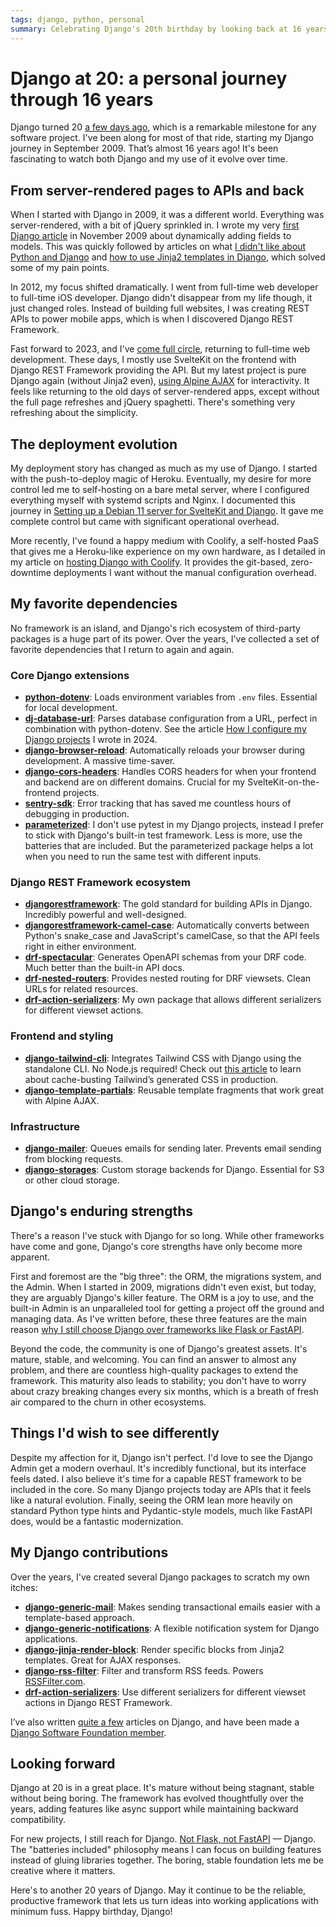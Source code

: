```yaml
---
tags: django, python, personal
summary: Celebrating Django's 20th birthday by looking back at 16 years of personal Django usage, how it evolved, favorite packages, and what I'd love to see in the future.
---
```


# Django at 20: a personal journey through 16 years

Django turned 20 [a few days ago](https://www.djangoproject.com/weblog/2025/jul/13/happy-20th-birthday-django/), which is a remarkable milestone for any software project. I've been along for most of that ride, starting my Django journey in September 2009. That’s almost 16 years ago! It's been fascinating to watch both Django and my use of it evolve over time.

## From server-rendered pages to APIs and back

When I started with Django in 2009, it was a different world. Everything was server-rendered, with a bit of jQuery sprinkled in. I wrote my very [first Django article](/articles/2009/how-dynamically-add-fields-django-model/) in November 2009 about dynamically adding fields to models. This was quickly followed by articles on what [I didn't like about Python and Django](/articles/2009/things-i-hate-about-python-and-django/) and [how to use Jinja2 templates in Django](/articles/2009/using-jinja/), which solved some of my pain points.

In 2012, my focus shifted dramatically. I went from full-time web developer to full-time iOS developer. Django didn't disappear from my life though, it just changed roles. Instead of building full websites, I was creating REST APIs to power mobile apps, which is when I discovered Django REST Framework.

Fast forward to 2023, and I've [come full circle](/articles/2025/thoughts-on-apple/), returning to full-time web development. These days, I mostly use SvelteKit on the frontend with Django REST Framework providing the API. But my latest project is pure Django again (without Jinja2 even), [using Alpine AJAX](/articles/2025/alpine-ajax-django/) for interactivity. It feels like returning to the old days of server-rendered apps, except without the full page refreshes and jQuery spaghetti. There's something very refreshing about the simplicity.

## The deployment evolution

My deployment story has changed as much as my use of Django. I started with the push-to-deploy magic of Heroku. Eventually, my desire for more control led me to self-hosting on a bare metal server, where I configured everything myself with systemd scripts and Nginx. I documented this journey in [Setting up a Debian 11 server for SvelteKit and Django](/articles/2023/setting-up-debian-11/). It gave me complete control but came with significant operational overhead.

More recently, I've found a happy medium with Coolify, a self-hosted PaaS that gives me a Heroku-like experience on my own hardware, as I detailed in my article on [hosting Django with Coolify](/articles/2025/coolify-django/). It provides the git-based, zero-downtime deployments I want without the manual configuration overhead.

## My favorite dependencies

No framework is an island, and Django's rich ecosystem of third-party packages is a huge part of its power. Over the years, I've collected a set of favorite dependencies that I return to again and again.

### Core Django extensions

- [**python-dotenv**](https://pypi.org/project/python-dotenv/): Loads environment variables from `.env` files. Essential for local development.
- [**dj-database-url**](https://pypi.org/project/dj-database-url/): Parses database configuration from a URL, perfect in combination with python-dotenv. See the article [How I configure my Django projects](/articles/2024/django-settings/) I wrote in 2024.
- [**django-browser-reload**](https://pypi.org/project/django-browser-reload/): Automatically reloads your browser during development. A massive time-saver.
- [**django-cors-headers**](https://pypi.org/project/django-cors-headers/): Handles CORS headers for when your frontend and backend are on different domains. Crucial for my SvelteKit-on-the-frontend projects.
- [**sentry-sdk**](https://pypi.org/project/sentry-sdk/): Error tracking that has saved me countless hours of debugging in production.
- [**parameterized**](https://pypi.org/project/parameterized/): I don't use pytest in my Django projects, instead I prefer to stick with Django's built-in test framework. Less is more, use the batteries that are included. But the parameterized package helps a lot when you need to run the same test with different inputs.

### Django REST Framework ecosystem

- [**djangorestframework**](https://pypi.org/project/djangorestframework/): The gold standard for building APIs in Django. Incredibly powerful and well-designed.
- [**djangorestframework-camel-case**](https://pypi.org/project/djangorestframework-camel-case/): Automatically converts between Python's snake_case and JavaScript's camelCase, so that the API feels right in either environment.
- [**drf-spectacular**](https://pypi.org/project/drf-spectacular/): Generates OpenAPI schemas from your DRF code. Much better than the built-in API docs.
- [**drf-nested-routers**](https://pypi.org/project/drf-nested-routers/): Provides nested routing for DRF viewsets. Clean URLs for related resources.
- [**drf-action-serializers**](https://pypi.org/project/drf-action-serializers/): My own package that allows different serializers for different viewset actions.

### Frontend and styling

- [**django-tailwind-cli**](https://pypi.org/project/django-tailwind-cli/): Integrates Tailwind CSS with Django using the standalone CLI. No Node.js required! Check out [this article](/articles/2025/django-tailwind-production/) to learn about cache-busting Tailwind’s generated CSS in production.
- [**django-template-partials**](https://pypi.org/project/django-template-partials/): Reusable template fragments that work great with Alpine AJAX.

### Infrastructure

- [**django-mailer**](https://pypi.org/project/django-mailer/): Queues emails for sending later. Prevents email sending from blocking requests.
- [**django-storages**](https://pypi.org/project/django-storages/): Custom storage backends for Django. Essential for S3 or other cloud storage.

## Django's enduring strengths

There's a reason I've stuck with Django for so long. While other frameworks have come and gone, Django's core strengths have only become more apparent.

First and foremost are the "big three": the ORM, the migrations system, and the Admin. When I started in 2009, migrations didn't even exist, but today, they are arguably Django's killer feature. The ORM is a joy to use, and the built-in Admin is an unparalleled tool for getting a project off the ground and managing data. As I've written before, these three features are the main reason [why I still choose Django over frameworks like Flask or FastAPI](/articles/2024/django-vs-flask-vs-fastapi/).

Beyond the code, the community is one of Django's greatest assets. It's mature, stable, and welcoming. You can find an answer to almost any problem, and there are countless high-quality packages to extend the framework. This maturity also leads to stability; you don't have to worry about crazy breaking changes every six months, which is a breath of fresh air compared to the churn in other ecosystems.

## Things I'd wish to see differently

Despite my affection for it, Django isn't perfect. I'd love to see the Django Admin get a modern overhaul. It's incredibly functional, but its interface feels dated. I also believe it's time for a capable REST framework to be included in the core. So many Django projects today are APIs that it feels like a natural evolution. Finally, seeing the ORM lean more heavily on standard Python type hints and Pydantic-style models, much like FastAPI does, would be a fantastic modernization.

## My Django contributions

Over the years, I've created several Django packages to scratch my own itches:

- [**django-generic-mail**](https://pypi.org/project/django-generic-mail/): Makes sending transactional emails easier with a template-based approach.
- [**django-generic-notifications**](https://pypi.org/project/django-generic-notifications/): A flexible notification system for Django applications.
- [**django-jinja-render-block**](https://pypi.org/project/django-jinja-render-block/): Render specific blocks from Jinja2 templates. Great for AJAX responses.
- [**django-rss-filter**](https://pypi.org/project/django-rss-filter/): Filter and transform RSS feeds. Powers [RSSFilter.com](https://rssfilter.com).
- [**drf-action-serializers**](https://pypi.org/project/drf-action-serializers/): Use different serializers for different viewset actions in Django REST Framework.

I’ve also written [quite a few](/articles/tag/django/) articles on Django, and have been made a [Django Software Foundation member](https://www.djangoproject.com/foundation/individual-members/).

## Looking forward

Django at 20 is in a great place. It's mature without being stagnant, stable without being boring. The framework has evolved thoughtfully over the years, adding features like async support while maintaining backward compatibility.

For new projects, I still reach for Django. [Not Flask, not FastAPI](/articles/2024/django-vs-flask-vs-fastapi/) — Django. The "batteries included" philosophy means I can focus on building features instead of gluing libraries together. The boring, stable foundation lets me be creative where it matters.

Here's to another 20 years of Django. May it continue to be the reliable, productive framework that lets us turn ideas into working applications with minimum fuss. Happy birthday, Django!